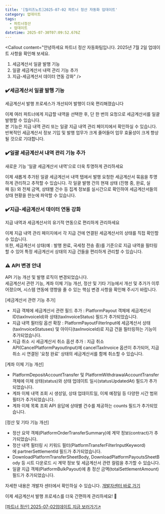 ```yaml
---
title: '[릴리즈노트]2025-07-02 파트너 정산 자동화 업데이트'
category: 업데이트
tags:
  - 파트너정산
  - 업데이트
datetime: 2025-07-30T07:09:52.676Z
---
```


<Callout title="2025년 7월 2일 파트너  정산 자동화 업데이트 소식을 안내드립니다." />



<Callout content="안녕하세요 파트너 정산 자동화팀입니다.
2025년 7월 2일 업데이트 사항을 확인해 보세요.
1. 세금계산서 일괄 발행 기능
2. 일괄 세금계산서 내력 관리 기능 추가
3. 지급-세금계산서 데이터 연동 강화" />

### ✔️**세금계산서 일괄 발행 기능**

세금계산서 발행 프로세스가 개선되어 발행이 더욱 편리해졌습니다

이제 여러 파트너에게 지급할 내역을 선택한 후, 단 한 번의 요청으로 세금계산서를 일괄 발행할 수 있습니다. \
본 기능은 지급 내역 관리 또는 일괄 지급 내역 관리 페이지에서 확인하실 수 있습니다. \
반복적인 세금계산서 정보 기입 및 발행 업무가 크게 줄어들어 업무 효율성이 크게 향상될 것으로 기대합니다.

### ✔️**일괄 세금계산서 내역 관리 기능 추가**

새로운 기능 '일괄 세금계산서 내역'으로 더욱 투명하게 관리하세요

이제 새롭게 추가된 일괄 세금계산서 내역 탭에서 발행 요청한 세금계산서 묶음을 투명하게 관리하고 추적할 수 있습니다. 각 일괄 발행 건의 현재 상태 (진행 중, 완료, 실패 등) 와 전체 금액, 상태별 건수 등 집계 정보를 실시간으로 확인하여 세금계산서들의 상태 현황을 한눈에 파악할 수 있습니다.



### ✔️**지급-세금계산서 데이터 연동 강화**

지급 내역과 세금계산서의 유기적 연동으로 편리하게 관리하세요

이제 지급 내역 관리 페이지에서 각 지급 건에 연결된 세금계산서의 상태를 직접 확인할 수 있습니다. \
또한, 세금계산서 상태(예 : 발행 완료, 국세청 전송 중)를 기준으로 지급 내역을 필터링 할 수 있어 특정 세금계산서 상태의 지급 건들을 편리하게 관리할 수 있습니다.

####

### **⚠️ API 변경 안내**

API 기능 개선 및 발행 로직이 변경되었습니다. \
세금계산서 관련 기능, 계좌 이체 기능 개선, 정산 및 기타 기능에서 개선 및 추가가 이루어졌으며, 시스템 연동에 영향을 줄 수 있는 핵심 변경 사항을 확인해 주시기 바랍니다.

\[세금계산서 관련 기능 추가]

- 지급 객체에 세금계산서 관련 필드 추가 : PlatformPayout 객체에 세금계산서 ID(taxInvoiceId)와 상태(taxInvoiceStatus) 필드가 추가되었습니다.
- 지급 내역 필터링 옵션 확장 : PlatformPayoutFilterInput에 세금계산서 상태(taxInvoiceStatuses) 및 아이디(taxInvoiceId)로 지급 건을 필터링하는 기능이 추가되었습니다.
- 지급 취소 시 세금계산서 취소 옵션 추가 : 지급 취소 API(CancelPlatformPayoutInput)에 cancelTaxInvoice 옵션이 추가되어, 지급 취소 시 연결된 '요청 완료' 상태의 세금계산서를 함께 취소할 수 있습니다.

\[계좌 이체 기능 개선]

- PlatformDepositAccountTransfer 및 PlatformWithdrawalAccountTransfer 객체에 이체 상태(status)와 상태 업데이트 일시(statusUpdatedAt) 필드가 추가되었습니다.
- 계좌 이체 내역 조회 시 생성일, 상태 업데이트일, 이체 예정일 등 다양한 시간 범위 필터가 추가되었습니다.
- 계좌 이체 목록 조회 API 응답에 상태별 건수를 제공하는 counts 필드가 추가되었습니다.

\[정산 및 기타 기능 개선]

- 정산 요약 객체(PlatformOrderTransferSummary)에 계약 정보(contract)가 추가되었습니다.
- 정산 내역 필터링 시 키워드 필터(PlatformTransferFilterInputKeyword)에 partnerSettlementId 필드가 추가되었습니다.
- DownloadPlatformTransferSheetBody, DownloadPlatformPayoutsSheetBody 등 시트 다운로드 시 계약 정보 및 세금계산서 관련 컬럼을 추가할 수 있습니다.
- 일괄 지급 객체(PlatformBulkPayout)에 총 정산 금액(totalSettlementAmount) 필드가 추가되었습니다.

자세한 내용은 개발자 센터에서 확인하실 수 있습니다. [개발자센터 바로 가기](https://developers.portone.io/api/rest-v2/platform?v=v2)

이제 세금계산서 발행 프로세스를 더욱 간편하게 관리하세요! 🚀

[\[파트너 정산\] 2025-07-02업데이트 지금 보러가기↗](https://developers.portone.io/release-notes/platform/2025-07-02)
